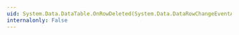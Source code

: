 ```yaml
---
uid: System.Data.DataTable.OnRowDeleted(System.Data.DataRowChangeEventArgs)
internalonly: False
---
```

